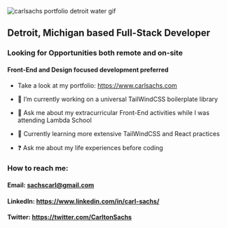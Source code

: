 <div style={{
  display: "flex",
  justifyContent: "center"
}}>
  <img src="https://media.giphy.com/media/iEoeBE7wWUtAbJZb7w/giphy.gif" alt="carlsachs portfolio detroit water gif" />
</div>

## Detroit, Michigan based Full-Stack Developer
### Looking for Opportunities both remote and on-site
#### Front-End and Design focused development preferred
- Take a look at my portfolio: https://www.carlsachs.com

- 🔭 I’m currently working on a universal TailWindCSS boilerplate library
- 💬 Ask me about my extracurricular Front-End activities while I was attending Lambda School
- 📘 Currently learning more extensive TailWindCSS and React practices
- ❓ Ask me about my life experiences before coding

### How to reach me:

#### Email: sachscarl@gmail.com
#### LinkedIn: https://www.linkedin.com/in/carl-sachs/
#### Twitter: https://twitter.com/CarltonSachs


<!--
**carlsachs/carlsachs** is a ✨ _special_ ✨ repository because its `README.md` (this file) appears on your GitHub profile.

Here are some ideas to get you started:

- 🔭 I’m currently working on ...
- 🌱 I’m currently learning ...
- 👯 I’m looking to collaborate on ...
- 🤔 I’m looking for help with ...
- 💬 Ask me about ...
- 📫 How to reach me: ...
- 😄 Pronouns: ...
- ⚡ Fun fact: ...
-->
